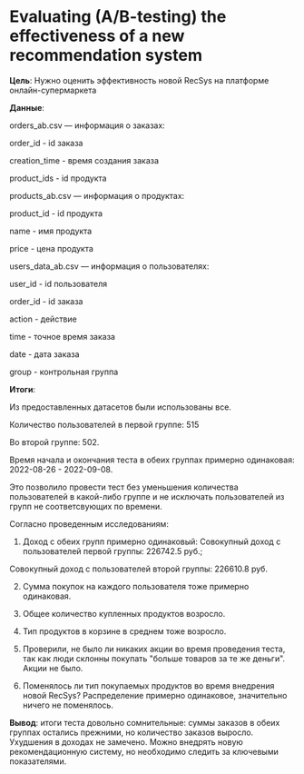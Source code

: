 # Evaluating (A/B-testing) the effectiveness of a new recommendation system
**Цель**:
Нужно оценить эффективность новой RecSys на платформе онлайн-супермаркета

**Данные**:

orders_ab.csv — информация о заказах:

order_id - id заказа

creation_time - время создания заказа

product_ids - id продукта


products_ab.csv — информация о продуктах:

product_id - id продукта

name - имя продукта

price - цена продукта


users_data_ab.csv — информация о пользователях:

user_id - id пользователя

order_id - id заказа

action - действие

time - точное время заказа

date - дата заказа

group - контрольная группа


**Итоги**:


Из предоставленных датасетов были использованы все.

Количество пользователей в первой группе: 515

Во второй группе: 502.

Время начала и окончания теста в обеих группах примерно одинаковая: 2022-08-26 - 2022-09-08.

Это позволило провести тест без уменьшения количества пользователей в какой-либо группе и не исключать пользователей из групп не соответсвующих по времени.


Согласно проведенным исследованиям:

1. Доход с обеих групп примерно одинаковый:
Совокупный доход с пользователей первой группы: 226742.5 руб.;

Совокупный доход с пользователей второй группы: 226610.8 руб.

2. Сумма покупок на каждого пользователя тоже примерно одинаковая.

3. Общее количество купленных продуктов возросло.

4. Тип продуктов в корзине в среднем тоже возросло.

5. Проверили, не было ли никаких акции во время проведения теста, так как люди склонны покупать "больше товаров за те же деньги". Акции не было.

6. Поменялось ли тип покупаемых продуктов во время внедрения новой RecSys? Распределение примерно одинаковое, значительно ничего не поменялось.

**Вывод**: итоги теста довольно сомнительные: суммы заказов в обеих группах остались прежними, но количество заказов выросло. Ухудшения в доходах не замечено. Можно внедрять новую рекомендационную систему, но необходимо следить за ключевыми показателями.

